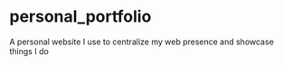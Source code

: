 # personal_portfolio
A personal website I use to centralize my web presence and showcase things I do
